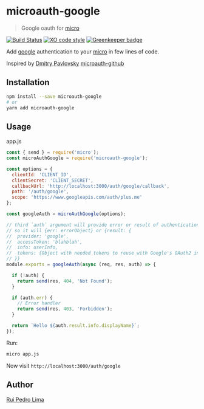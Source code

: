 # microauth-google

> Google oauth for [micro](https://github.com/zeit/micro/)

[![Build Status](https://travis-ci.org/rapzo/microauth-google.svg?branch=master)](https://travis-ci.org/rapzo/microauth-google)
[![XO code style](https://img.shields.io/badge/code_style-XO-5ed9c7.svg)](https://github.com/sindresorhus/xo)
[![Greenkeeper badge](https://badges.greenkeeper.io/rapzo/microauth-google.svg)](https://greenkeeper.io/)

Add [google](https://google.com) authentication to your [micro](https://github.com/zeit/micro/) in few lines of code.

Inspired by [Dmitry Pavlovsky](http://palosk.in) [microauth-github](https://github.com/microauth/microauth-github)

## Installation

```sh
npm install --save microauth-google
# or
yarn add microauth-google
```

## Usage

app.js
```js
const { send } = require('micro');
const microAuthGoogle = require('microauth-google');

const options = {
  clientId: 'CLIENT_ID',
  clientSecret: 'CLIENT_SECRET',
  callbackUrl: 'http://localhost:3000/auth/google/callback',
  path: '/auth/google',
  scope: 'https://www.googleapis.com/auth/plus.me'
};

const googleAuth = microAuthGoogle(options);

// third `auth` argument will provide error or result of authentication
// so it will {err: errorObject} or {result: {
//  provider: 'google',
//  accessToken: 'blahblah',
//  info: userInfo,
//  tokens: {Object with needed tokens to reuse with Google's OAuth2 instance}
// }}
module.exports = googleAuth(async (req, res, auth) => {

  if (!auth) {
    return send(res, 404, 'Not Found');
  }

  if (auth.err) {
    // Error handler
    return send(res, 403, 'Forbidden');
  }

  return `Hello ${auth.result.info.displayName}`;
});

```

Run:
```sh
micro app.js
```

Now visit `http://localhost:3000/auth/google`

## Author
[Rui Pedro Lima](http://12feettallstudio.com)
